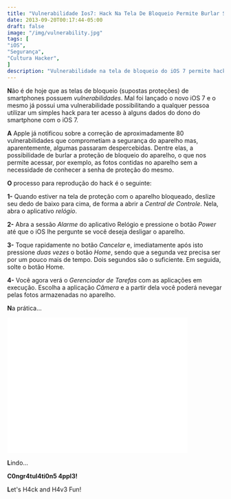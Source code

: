 ```yaml
---
title: "Vulnerabilidade Ios7: Hack Na Tela De Bloqueio Permite Burlar Segurança"
date: 2013-09-20T00:17:44-05:00
draft: false
image: "/img/vulnerability.jpg"
tags: [
"iOS",
"Segurança",
"Cultura Hacker",
]
description: "Vulnerabilidade na tela de bloqueio do iOS 7 permite hack que burla a segurança."
---
```

**N**ão é de hoje que as telas de bloqueio (supostas proteções) de smartphones possuem *vulnerabilidades*. Mal foi lançado o novo iOS 7 e o mesmo já possui uma vulnerabilidade possibilitando a qualquer pessoa utilizar um simples hack para ter acesso à alguns dados do dono do smartphone com o iOS 7.

**A** Apple já notificou sobre a correção de aproximadamente 80 vulnerabilidades que comprometiam a segurança do aparelho mas, aparentemente, algumas passaram despercebidas. Dentre elas, a possibilidade de burlar a proteção de bloqueio do aparelho, o que nos permite acessar, por exemplo, as fotos contidas no aparelho sem a necessidade de conhecer a senha de proteção do mesmo.

**O** processo para reprodução do hack é o seguinte:

**1-** Quando estiver na tela de proteção com o aparelho bloqueado, deslize seu dedo de baixo para cima, de forma a abrir a *Central de Controle*. Nela, abra o aplicativo *relógio*.

**2-** Abra a sessão *Alarme* do aplicativo Relógio e pressione o botão *Power* até que o iOS lhe pergunte se você deseja desligar o aparelho.

**3-** Toque rapidamente no botão *Cancelar* e, imediatamente após isto pressione *duas vezes* o botão *Home*, sendo que a segunda vez precisa ser por um pouco mais de tempo. Dois segundos são o suficiente. Em seguida, solte o botão Home.

**4-** Você agora verá o *Gerenciador de Tarefas* com as aplicações em execução. Escolha a aplicação *Câmera* e a partir dela você poderá nevegar pelas fotos armazenadas no aparelho.

**N**a prática...

<iframe width="420" height="315" src="//www.youtube.com/embed/v6h_xcER00c" frameborder="0" allowfullscreen></iframe>

**L**indo...

**C0ngr4tul4ti0n5 4ppl3!**

**L**et's H4ck and H4v3 Fun!
